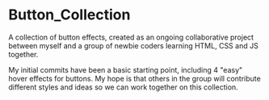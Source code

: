 # Button_Collection
A collection of button effects, created as an ongoing collaborative project between myself and a group of newbie coders learning HTML, CSS and JS together.

My initial commits have been a basic starting point, including 4 "easy" hover effects for buttons. My hope is that others in the group will contribute different styles and ideas so we can work together on this collection.
